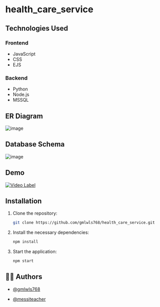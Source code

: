 # health_care_service

## Technologies Used
### Frontend
- JavaScript
- CSS
- EJS

### Backend
- Python
- Node.js
- MSSQL

## ER Diagram
![image](https://github.com/user-attachments/assets/e128214f-c6d2-45fd-89e1-12845ba465ee)


## Database Schema
![image](https://github.com/user-attachments/assets/b6c213c7-4737-481b-96f8-d25a9a511b7a)


## Demo
[![Video Label]([image](https://github.com/user-attachments/assets/0c0b049f-7548-40ae-b5de-f429712e7335))](https://youtu.be/HK4R0KriCIs)

## Installation
1. Clone the repository:
    ```bash
    git clone https://github.com/gmlwls768/health_care_service.git
    ```
2. Install the necessary dependencies:
    ```bash
    npm install
    ```
3. Start the application:
    ```bash
    npm start
    ```

## 🧑‍💻 Authors

- [@gmlwls768](https://github.com/gmlwls768)

- [@messiteacher](https://github.com/messiteacher)

